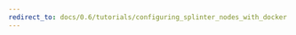 ```yaml
---
redirect_to: docs/0.6/tutorials/configuring_splinter_nodes_with_docker.html
---
```


<!--
  Copyright 2018-2021 Cargill Incorporated
  Licensed under Creative Commons Attribution 4.0 International License
  https://creativecommons.org/licenses/by/4.0/
-->
